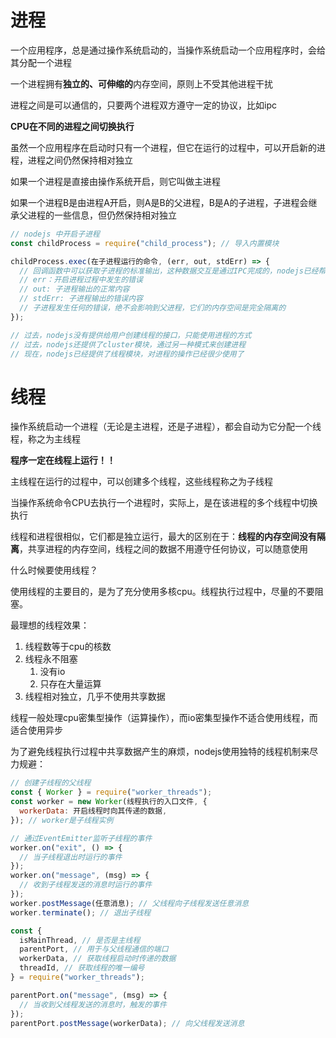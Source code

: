 # 进程

一个应用程序，总是通过操作系统启动的，当操作系统启动一个应用程序时，会给其分配一个进程

一个进程拥有**独立的、可伸缩的**内存空间，原则上不受其他进程干扰

进程之间是可以通信的，只要两个进程双方遵守一定的协议，比如ipc

**CPU在不同的进程之间切换执行**



虽然一个应用程序在启动时只有一个进程，但它在运行的过程中，可以开启新的进程，进程之间仍然保持相对独立

如果一个进程是直接由操作系统开启，则它叫做主进程

如果一个进程B是由进程A开启，则A是B的父进程，B是A的子进程，子进程会继承父进程的一些信息，但仍然保持相对独立



```js
// nodejs 中开启子进程
const childProcess = require("child_process"); // 导入内置模块

childProcess.exec(在子进程运行的命令, (err, out, stdErr) => {
  // 回调函数中可以获取子进程的标准输出，这种数据交互是通过IPC完成的，nodejs已经帮你完成了处理
  // err：开启进程过程中发生的错误
  // out: 子进程输出的正常内容
  // stdErr: 子进程输出的错误内容
  // 子进程发生任何的错误，绝不会影响到父进程，它们的内存空间是完全隔离的
});

// 过去，nodejs没有提供给用户创建线程的接口，只能使用进程的方式
// 过去，nodejs还提供了cluster模块，通过另一种模式来创建进程
// 现在，nodejs已经提供了线程模块，对进程的操作已经很少使用了
```

# 线程

操作系统启动一个进程（无论是主进程，还是子进程），都会自动为它分配一个线程，称之为主线程

**程序一定在线程上运行！！**

主线程在运行的过程中，可以创建多个线程，这些线程称之为子线程

当操作系统命令CPU去执行一个进程时，实际上，是在该进程的多个线程中切换执行

线程和进程很相似，它们都是独立运行，最大的区别在于：**线程的内存空间没有隔离**，共享进程的内存空间，线程之间的数据不用遵守任何协议，可以随意使用



什么时候要使用线程？

使用线程的主要目的，是为了充分使用多核cpu。线程执行过程中，尽量的不要阻塞。

最理想的线程效果：

1. 线程数等于cpu的核数
2. 线程永不阻塞
   1. 没有io
   2. 只存在大量运算
3. 线程相对独立，几乎不使用共享数据

线程一般处理cpu密集型操作（运算操作），而io密集型操作不适合使用线程，而适合使用异步



为了避免线程执行过程中共享数据产生的麻烦，nodejs使用独特的线程机制来尽力规避：

```js
// 创建子线程的父线程
const { Worker } = require("worker_threads");
const worker = new Worker(线程执行的入口文件, {
  workerData: 开启线程时向其传递的数据,
}); // worker是子线程实例

// 通过EventEmitter监听子线程的事件
worker.on("exit", () => {
  // 当子线程退出时运行的事件
});
worker.on("message", (msg) => {
  // 收到子线程发送的消息时运行的事件
});
worker.postMessage(任意消息); // 父线程向子线程发送任意消息
worker.terminate(); // 退出子线程
```



```js
const {
  isMainThread, // 是否是主线程
  parentPort, // 用于与父线程通信的端口
  workerData, // 获取线程启动时传递的数据
  threadId, // 获取线程的唯一编号
} = require("worker_threads");

parentPort.on("message", (msg) => {
  // 当收到父线程发送的消息时，触发的事件
});
parentPort.postMessage(workerData); // 向父线程发送消息
```

